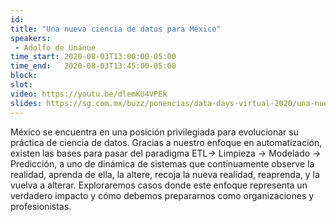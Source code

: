 ```yaml
---
id: 
title: "Una nueva ciencia de datos para México"
speakers:
 - Adolfo de Unánue
time_start: 2020-08-03T13:00:00-05:00
time_end:   2020-08-03T13:45:00-05:00
block: 
slot: 
video: https://youtu.be/dlemKU4VPEk
slides: https://sg.com.mx/buzz/ponencias/data-days-virtual-2020/una-nueva-ciencia-de-datos-para-mexico
---
```


México se encuentra en una posición privilegiada para evolucionar su práctica de ciencia de datos. Gracias a nuestro enfoque en automatización, existen las bases para pasar del paradigma ETL-&gt; Limpieza -&gt; Modelado -&gt; Predicción, a uno de dinámica de sistemas que contínuamente observe la realidad, aprenda de ella, la altere, recoja la nueva realidad, reaprenda, y la vuelva a alterar. Exploraremos casos donde este enfoque representa un verdadero impacto y cómo debemos prepararnos como organizaciones y profesionistas.

&nbsp;